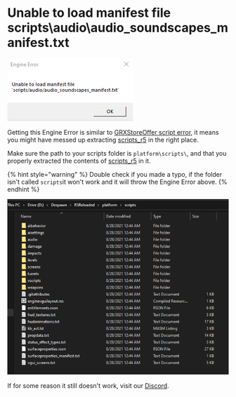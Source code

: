 # Unable to load manifest file scripts\audio\audio\_soundscapes\_manifest.txt

![](../.gitbook/assets/image%20%286%29.png)

Getting this Engine Error is similar to [GRXStoreOffer script error](../grxstoreoffer/), it means you might have messed up extracting [scripts\_r5](https://github.com/Mauler125/scripts_r5) in the right place.

Make sure the path to your scripts folder is `platform\scripts\`, and that you properly extracted the contents of [scripts\_r5](https://github.com/Mauler125/scripts_r5) in it.

{% hint style="warning" %}
Double check if you made a typo, if the folder isn't called `scripts`it won't work and it will throw the Engine Error above.
{% endhint %}

![If your path and the contents of the scripts folder look similar it should be good!](../.gitbook/assets/image%20%289%29.png)

  
If for some reason it still doesn't work, visit our [Discord](https://discord.gg/R5Reloaded).

